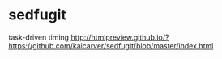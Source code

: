 # sedfugit
task-driven timing
http://htmlpreview.github.io/?https://github.com/kaicarver/sedfugit/blob/master/index.html
